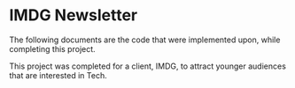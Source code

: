 <h1>IMDG Newsletter</h1>

<p>The following documents are the code that were implemented upon, while completing this project.</p>
<p>This project was completed for a client, IMDG, to attract younger audiences that are interested in Tech.</p>
